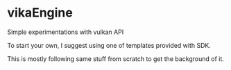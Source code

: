 # vikaEngine

Simple experimentations with vulkan API

To start your own, I suggest using one of templates provided with SDK.

This is mostly following same stuff from scratch to get the background of it.
